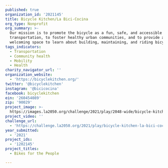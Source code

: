 ```yaml
---
published: true
organization_id: '2021145'
title: Bicycle Kitchen/La Bici-Cocina
org_type: Nonprofit
org_summary: >-
  Our mission is to promote the bicycle as a fun, safe, and accessible form of
  transportation, to foster healthy urban communities, and to provide a
  welcoming space to learn about building, maintaining, and riding bicycles.
tags_indicators:
  - Transportation
  - Community health
  - Mobility
  - Health
charity_navigator_url: ''
organization_website:
  - 'https://bicyclekitchen.org/'
twitter: '@bicyclekitchen'
instagram: '@bicicocina'
facebook: bicyclekitchen
ein: '260454089'
zip: '90029'
project_image: >-
  https://images.la2050.org/challenge/2021/play/2048-wide/bicycle-kitchen-la-bici-cocina.jpg
project_video: ''
challenge_url:
  - 'https://challenge.la2050.org/2021/play/bicycle-kitchen-la-bici-cocina/'
year_submitted:
  - '2021'
project_ids:
  - '1202145'
project_titles:
  - Bikes for the People

---
```

